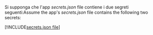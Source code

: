 <span data-ttu-id="2045a-101">Si supponga che l'app *secrets.json* file contiene i due segreti seguenti:</span><span class="sxs-lookup"><span data-stu-id="2045a-101">Assume the app's *secrets.json* file contains the following two secrets:</span></span>

[!INCLUDE[secrets.json file](secrets-json-file.md)]